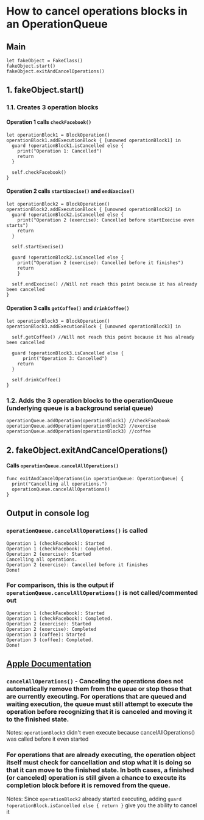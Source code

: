 # How to cancel operations blocks in an OperationQueue

## Main
```
let fakeObject = FakeClass()
fakeObject.start()
fakeObject.exitAndCancelOperations()
```

## 1. fakeObject.start()
### 1.1. Creates 3 operation blocks
#### Operation 1 calls `checkFacebook()`
```
let operationBlock1 = BlockOperation()
operationBlock1.addExecutionBlock { [unowned operationBlock1] in
  guard !operationBlock1.isCancelled else {
    print("Operation 1: Cancelled")
    return
  }
  
  self.checkFacebook()
}
```
#### Operation 2 calls `startExecise()` and `endExecise()`
```
let operationBlock2 = BlockOperation()
operationBlock2.addExecutionBlock { [unowned operationBlock2] in
  guard !operationBlock2.isCancelled else {
    print("Operation 2 (exercise): Cancelled before startExecise even starts")
    return
  }
	
  self.startExecise()
	
  guard !operationBlock2.isCancelled else {
    print("Operation 2 (exercise): Cancelled before it finishes")
    return
	}
  
  self.endExecise() //Will not reach this point because it has already been cancelled
}
```
#### Operation 3 calls `getCoffee()` and `drinkCoffee()`
```
let operationBlock3 = BlockOperation()
operationBlock3.addExecutionBlock { [unowned operationBlock3] in
	
  self.getCoffee() //Will not reach this point because it has already been cancelled
  
  guard !operationBlock3.isCancelled else {
	  print("Operation 3: Cancelled")
    return
  }

  self.drinkCoffee()
}
```
### 1.2. Adds the 3 operation blocks to the operationQueue (underlying queue is a background serial queue)
```
operationQueue.addOperation(operationBlock1) //checkFacebook
operationQueue.addOperation(operationBlock2) //exercise
operationQueue.addOperation(operationBlock3) //coffee
```

## 2. fakeObject.exitAndCancelOperations()
#### Calls `operationQueue.cancelAllOperations()`
```
func exitAndCancelOperations(in operationQueue: OperationQueue) {
  print("Cancelling all operations.")
  operationQueue.cancelAllOperations()
}
```

## Output in console log 
### `operationQueue.cancelAllOperations()` is called
```
Operation 1 (checkFacebook): Started
Operation 1 (checkFacebook): Completed.
Operation 2 (exercise): Started
Cancelling all operations.
Operation 2 (exercise): Cancelled before it finishes
Done!
```

### For comparison, this is the output if `operationQueue.cancelAllOperations()` is not called/commented out
```
Operation 1 (checkFacebook): Started
Operation 1 (checkFacebook): Completed.
Operation 2 (exercise): Started
Operation 2 (exercise): Completed
Operation 3 (coffee): Started
Operation 3 (coffee): Completed.
Done!
```

## [Apple Documentation](https://developer.apple.com/documentation/foundation/operationqueue/1417849-cancelalloperations)
### `cancelAllOperations()` - Canceling the operations does not automatically remove them from the queue or stop those that are currently executing. For operations that are queued and waiting execution, the queue must still attempt to execute the operation before recognizing that it is canceled and moving it to the finished state.

Notes: `operationBlock3` didn't even execute because cancelAllOperations() was called before it even started

### For operations that are already executing, the operation object itself must check for cancellation and stop what it is doing so that it can move to the finished state. In both cases, a finished (or canceled) operation is still given a chance to execute its completion block before it is removed from the queue.
Notes: Since `operationBlock2` already started executing, adding `guard !operationBlock.isCancelled else { return }` give you the ability to cancel it
